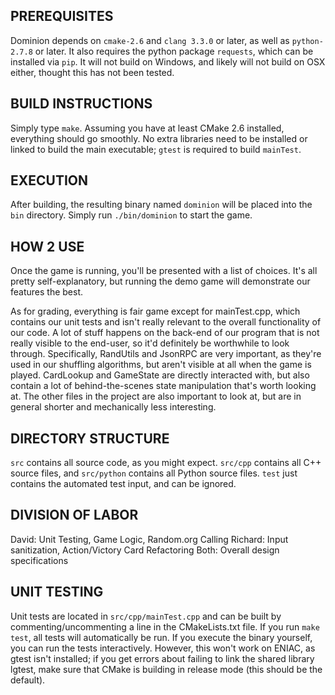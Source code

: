 ## PREREQUISITES ##

Dominion depends on `cmake-2.6` and `clang 3.3.0` or later, as well as
`python-2.7.8` or later. It also requires the python package `requests`,
which can be installed via `pip`. It will not build on Windows, and likely will
not build on OSX either, thought this has not been tested.

## BUILD INSTRUCTIONS ##

Simply type `make`. Assuming you have at least CMake 2.6 installed,
everything should go smoothly. No extra libraries need to be installed
or linked to build the main executable; `gtest` is required to build
`mainTest`.

## EXECUTION ##

After building, the resulting binary named `dominion` will be placed into
the `bin` directory. Simply run `./bin/dominion` to start the game.

## HOW 2 USE ##

Once the game is running, you'll be presented with a list of choices.
It's all pretty self-explanatory, but running the demo game will demonstrate
our features the best.

As for grading, everything is fair game except for mainTest.cpp, which contains
our unit tests and isn't really relevant to the overall functionality of our
code. A lot of stuff happens on the back-end of our program that is not really
visible to the end-user, so it'd definitely be worthwhile to look through.
Specifically, RandUtils and JsonRPC are very important, as they're used in
our shuffling algorithms, but aren't visible at all when the game is played.
CardLookup and GameState are directly interacted with, but also contain a lot
of behind-the-scenes state manipulation that's worth looking at. The other files
in the project are also important to look at, but are in general shorter and
mechanically less interesting.

## DIRECTORY STRUCTURE ##

`src` contains all source code, as you might expect. `src/cpp` contains all C++
source files, and `src/python` contains all Python source files. `test` just
contains the automated test input, and can be ignored.

## DIVISION OF LABOR ##

David: Unit Testing, Game Logic, Random.org Calling
Richard: Input sanitization, Action/Victory Card Refactoring
Both: Overall design specifications

## UNIT TESTING ##

Unit tests are located in `src/cpp/mainTest.cpp` and can be built by
commenting/uncommenting a line in the CMakeLists.txt file. If you run
`make test`, all tests will automatically be run. If you execute the
binary yourself, you can run the tests interactively. However, this won't work
on ENIAC, as gtest isn't installed; if you get errors about failing to link
the shared library lgtest, make sure that CMake is building in release mode
(this should be the default).

